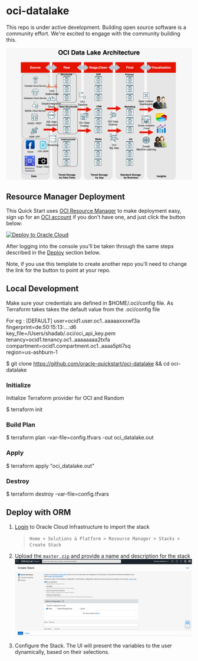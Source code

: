 # oci-datalake

This repo is under active development.  Building open source software is a community effort.  We're excited to engage with the community building this.

![OCI Datalake Architecture](./images/127611829-6200b4ff-93a2-4481-9331-b237844018b1.png)

## Resource Manager Deployment

This Quick Start uses [OCI Resource Manager](https://docs.cloud.oracle.com/iaas/Content/ResourceManager/Concepts/resourcemanager.htm) to make deployment easy, sign up for an [OCI account](https://cloud.oracle.com/en_US/tryit) if you don't have one, and just click the button below:

[![Deploy to Oracle Cloud](https://oci-resourcemanager-plugin.plugins.oci.oraclecloud.com/latest/deploy-to-oracle-cloud.svg)](https://console.us-ashburn-1.oraclecloud.com/resourcemanager/stacks/create?region=home&zipUrl=https://github.com/shadabshaukat/ocidatalake/raw/main/master.zip)

After logging into the console you'll be taken through the same steps described
in the [Deploy](#deploy) section below.


Note, if you use this template to create another repo you'll need to change the link for the button to point at your repo.

## Local Development

Make sure your credentials are defined in $HOME/.oci/config file. As Terraform takes takes the default value from the .oci/config file

For eg : [DEFAULT]
user=ocid1.user.oc1..aaaaaxxxwf3a \
fingerprint=de:50:15:13:...:d6 \
key_file=/Users/shadab/.oci/oci_api_key.pem \
tenancy=ocid1.tenancy.oc1..aaaaaaaa2txfa \
compartment=ocid1.compartment.oc1..aaaa5pti7sq \
region=us-ashburn-1

$ git clone https://github.com/oracle-quickstart/oci-datalake && cd oci-datalake

### Initialize
Initialize Terraform provider for OCI and Random

$ terraform init

### Build Plan

$ terraform plan -var-file=config.tfvars -out oci_datalake.out

### Apply

$ terraform apply "oci_datalake.out"

### Destroy

$ terraform destroy -var-file=config.tfvars


## Deploy with ORM

1. [Login](https://console.us-ashburn-1.oraclecloud.com/resourcemanager/stacks/create) to Oracle Cloud Infrastructure to import the stack
    > `Home > Solutions & Platform > Resource Manager > Stacks > Create Stack`

2. Upload the `master.zip` and provide a name and description for the stack
![Create Stack](./images/127606301-4a6e6eb3-642e-470c-bbfb-d66353a189bc.png)

3. Configure the Stack. The UI will present the variables to the user dynamically, based on their selections. 
